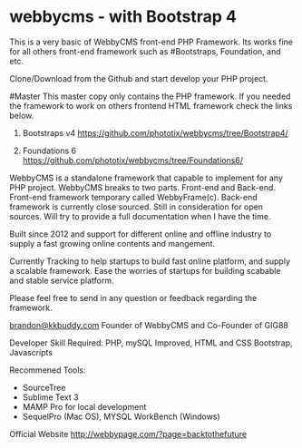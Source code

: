 # webbycms - with Bootstrap 4

This is a very basic of WebbyCMS front-end PHP Framework.
Its works fine for all others front-end framework such as #Bootstraps, Foundation, and etc.

Clone/Download from the Github and start develop your PHP project.

#Master
This master copy only contains the PHP framework. If you needed the framework to work on others frontend HTML framework check the links below.

1) Bootstraps v4
https://github.com/phototix/webbycms/tree/Bootstrap4/

2) Foundations 6
https://github.com/phototix/webbycms/tree/Foundations6/

WebbyCMS is a standalone framework that capable to implement for any PHP project. WebbyCMS breaks to two parts. Front-end and Back-end.
Front-end framework temporary called WebbyFrame(c). Back-end framework is currently close sourced. Still in consideration for open sources. Will try to provide a full documentation when I have the time.

Built since 2012 and support for different online and offline industry to supply a fast growing online contents and mangement.

Currently Tracking to help startups to build fast online platform, and supply a scalable framework.
Ease the worries of startups for building scabable and stable service platform.

Please feel free to send in any question or feedback regarding the framework.

brandon@kkbuddy.com
Founder of WebbyCMS and Co-Founder of GIG88

Developer Skill Required: PHP, mySQL Improved, HTML and CSS Bootstrap, Javascripts

Recommened Tools:
- SourceTree
- Sublime Text 3
- MAMP Pro for local development
- SequelPro (Mac OS), MYSQL WorkBench (Windows)

Official Website
http://webbypage.com/?page=backtothefuture
